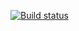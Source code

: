 [![Build status](https://ci.appveyor.com/api/projects/status/os0y58r3ayr7jb81/branch/main?svg=true)](https://ci.appveyor.com/project/thatmarcello/bdd/branch/main)
